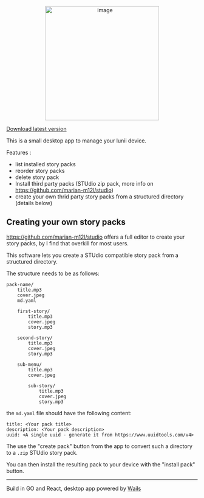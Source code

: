 
<p align="center">
  <img width="300" alt="image" src="https://user-images.githubusercontent.com/13785588/179449532-a4beb00f-0315-4386-9468-e494fc347224.png">
</p>

[Download latest version](https://github.com/olup/lunii-admin/releases)

This is a small desktop app to manage your lunii device.

Features :
- list installed story packs
- reorder story packs
- delete story pack
- Install third party packs (STUdio zip pack, more info on https://github.com/marian-m12l/studio)
- create your own thrid party story packs from a structured directory (details below)

## Creating your own story packs
https://github.com/marian-m12l/studio offers a full editor to create your story packs, by I find that overkill for most users.

This software lets you create a STUdio compatible story pack from a structured directory.

The structure needs to be as follows:
```
pack-name/
    title.mp3
    cover.jpeg
    md.yaml

    first-story/
        title.mp3
        cover.jpeg
        story.mp3
    
    second-story/
        title.mp3
        cover.jpeg
        story.mp3
    
    sub-menu/
        title.mp3
        cover.jpeg

        sub-story/
            title.mp3
            cover.jpeg
            story.mp3
```

the `md.yaml` file should have the following content:

```
title: <Your pack title>
description: <Your pack description>
uuid: <A single uuid - generate it from https://www.uuidtools.com/v4>
```

The use the "create pack" button from the app to convert such a directory to a `.zip` STUdio story pack.

You can then install the resulting pack to your device with the "install pack" button.

---

Build in GO and React, desktop app powered by [Wails](https://github.com/wailsapp/)